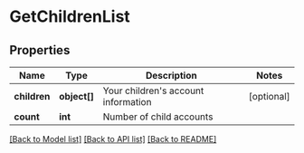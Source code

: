 # GetChildrenList

## Properties
Name | Type | Description | Notes
------------ | ------------- | ------------- | -------------
**children** | **object[]** | Your children&#39;s account information | [optional] 
**count** | **int** | Number of child accounts | 

[[Back to Model list]](../../README.md#documentation-for-models) [[Back to API list]](../../README.md#documentation-for-api-endpoints) [[Back to README]](../../README.md)



